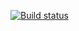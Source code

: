 [![Build status](https://ci.appveyor.com/api/projects/status/fiwt1u23ig74g3ws?svg=true)](https://ci.appveyor.com/project/av-perova/at-8)